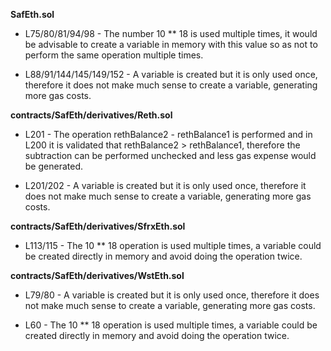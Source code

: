 **SafEth.sol**
- L75/80/81/94/98 - The number 10 ** 18 is used multiple times, it would be advisable to create a variable in memory with this value so as not to perform the same operation multiple times.

- L88/91/144/145/149/152 - A variable is created but it is only used once, therefore it does not make much sense to create a variable, generating more gas costs.


**contracts/SafEth/derivatives/Reth.sol**
- L201 - The operation rethBalance2 - rethBalance1 is performed and in L200 it is validated that rethBalance2 > rethBalance1, therefore the subtraction can be performed unchecked and less gas expense would be generated.

- L201/202 - A variable is created but it is only used once, therefore it does not make much sense to create a variable, generating more gas costs.


**contracts/SafEth/derivatives/SfrxEth.sol**
- L113/115 - The 10 ** 18 operation is used multiple times, a variable could be created directly in memory and avoid doing the operation twice.


**contracts/SafEth/derivatives/WstEth.sol**
- L79/80 - A variable is created but it is only used once, therefore it does not make much sense to create a variable, generating more gas costs.

- L60 - The 10 ** 18 operation is used multiple times, a variable could be created directly in memory and avoid doing the operation twice.
